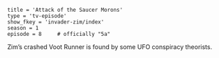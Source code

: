 ```
title = 'Attack of the Saucer Morons'
type = 'tv-episode'
show_fkey = 'invader-zim/index'
season = 1
episode = 8     # officially "5a"
```

Zim’s crashed Voot Runner is found by some UFO conspiracy theorists.
